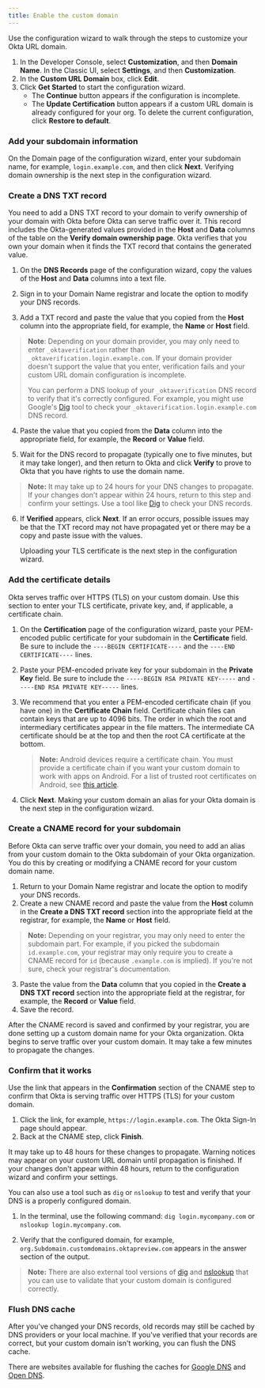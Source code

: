 ```yaml
---
title: Enable the custom domain
---
```

Use the configuration wizard to walk through the steps to customize your Okta URL domain.

1. In the Developer Console, select **Customization**, and then **Domain Name**. In the Classic UI, select **Settings**, and then **Customization**.
2. In the **Custom URL Domain** box, click **Edit**.
3. Click **Get Started** to start the configuration wizard.
    * The **Continue** button appears if the configuration is incomplete.
    * The **Update Certification** button appears if a custom URL domain is already configured for your org. To delete the current configuration, click **Restore to default**.

### Add your subdomain information

On the Domain page of the configuration wizard, enter your subdomain name, for example, `login.example.com`, and then click **Next**. Verifying domain ownership is the next step in the configuration wizard.

### Create a DNS TXT record

You need to add a DNS TXT record to your domain to verify ownership of your domain with Okta before Okta can serve traffic over it. This record includes the Okta-generated values provided in the **Host** and **Data** columns of the table on the **Verify domain ownership page**. Okta verifies that you own your domain when it finds the TXT record that contains the generated value.

1. On the **DNS Records** page of the configuration wizard, copy the values of the **Host** and **Data** columns into a text file.

2. Sign in to your Domain Name registrar and locate the option to modify your DNS records.

3. Add a TXT record and paste the value that you copied from the **Host** column into the appropriate field, for example, the **Name** or **Host** field.

> **Note**: Depending on your domain provider, you may only need to enter `_oktaverification` rather than `_oktaverification.login.example.com`. If your domain provider doesn't support the value that you enter, verification fails and your custom URL domain configuration is incomplete.
>
> You can perform a DNS lookup of your `_oktaverification` DNS record to verify that it's correctly configured. For example, you might use Google's [Dig](https://toolbox.googleapps.com/apps/dig/) tool to check your `_oktaverification.login.example.com` DNS record.

4. Paste the value that you copied from the **Data** column into the appropriate field, for example, the **Record** or **Value** field.

5. Wait for the DNS record to propagate (typically one to five minutes, but it may take longer), and then return to Okta and click **Verify** to prove to Okta that you have rights to use the domain name.

> **Note:** It may take up to 24 hours for your DNS changes to propagate. If your changes don't appear within 24 hours, return to this step and confirm your settings. Use a tool like [Dig](https://toolbox.googleapps.com/apps/dig/) to check your DNS records.

6. If **Verified** appears, click **Next**. If an error occurs, possible issues may be that the TXT record may not have propagated yet or there may be a copy and paste issue with the values.

    Uploading your TLS certificate is the next step in the configuration wizard.

### Add the certificate details

Okta serves traffic over HTTPS (TLS) on your custom domain. Use this section to enter your TLS certificate, private key, and, if applicable, a certificate chain.

1. On the **Certification** page of the configuration wizard, paste your PEM-encoded public certificate for your subdomain in the **Certificate** field. Be sure to include the `----BEGIN CERTIFICATE----` and the `----END CERTIFICATE----` lines.
2. Paste your PEM-encoded private key for your subdomain in the **Private Key** field. Be sure to include the `-----BEGIN RSA PRIVATE KEY-----` and `-----END RSA PRIVATE KEY-----` lines.
3. We recommend that you enter a PEM-encoded certificate chain (if you have one) in the **Certificate Chain** field. Certificate chain files can contain keys that are up to 4096 bits. The order in which the root and intermediary certificates appear in the file matters. The intermediate CA certificate should be at the top and then the root CA certificate at the bottom.

    > **Note:** Android devices require a certificate chain. You must provide a certificate chain if you want your custom domain to work with apps on Android. For a list of trusted root certificates on Android, see [this article](https://www.digicert.com/blog/official-list-trusted-root-certificates-android/).

4. Click **Next**. Making your custom domain an alias for your Okta domain is the next step in the configuration wizard.

### Create a CNAME record for your subdomain

Before Okta can serve traffic over your domain, you need to add an alias from your custom domain to the Okta subdomain of your Okta organization. You do this by creating or modifying a CNAME record for your custom domain name.

1. Return to your Domain Name registrar and locate the option to modify your DNS records.
2. Create a new CNAME record and paste the value from the **Host** column in the **Create a DNS TXT record** section into the appropriate field at the registrar, for example, the **Name** or **Host** field.

> **Note:** Depending on your registrar, you may only need to enter the subdomain part. For example, if you picked the subdomain `id.example.com`, your registrar may only require you to create a CNAME record for `id` (because `.example.com` is implied). If you're not sure, check your registrar's documentation.

3. Paste the value from the **Data** column that you copied in the **Create a DNS TXT record** section into the appropriate field at the registrar, for example, the **Record** or **Value** field.
4. Save the record.

After the CNAME record is saved and confirmed by your registrar, you are done setting up a custom domain name for your Okta organization. Okta begins to serve traffic over your custom domain. It may take a few minutes to propagate the changes.

### Confirm that it works

Use the link that appears in the **Confirmation** section of the CNAME step to confirm that Okta is serving traffic over HTTPS (TLS) for your custom domain.

1. Click the link, for example, `https://login.example.com`. The Okta Sign-In page should appear.
2. Back at the CNAME step, click **Finish**.

It may take up to 48 hours for these changes to propagate. Warning notices may appear on your custom URL domain until propagation is finished. If your changes don't appear within 48 hours, return to the configuration wizard and confirm your settings.

You can also use a tool such as `dig` or `nslookup` to test and verify that your DNS is a properly configured domain.

1. In the terminal, use the following command: `dig login.mycompany.com` or `nslookup login.mycompany.com`.

2. Verify that the configured domain, for example, `org.Subdomain.customdomains.oktapreview.com` appears in the answer section of the output.

> **Note:** There are also external tool versions of [dig](https://toolbox.googleapps.com/apps/dig) and [nslookup](https://network-tools.com/nslookup/) that you can use to validate that your custom domain is configured correctly.

### Flush DNS cache

After you've changed your DNS records, old records may still be cached by DNS providers or your local machine. If you've verified that your records are correct, but your custom domain isn't working, you can flush the DNS cache.

There are websites available for flushing the caches for [Google DNS](https://google-public-dns.appspot.com/cache) and [Open DNS](https://cachecheck.opendns.com/).

<NextSectionLink/>
